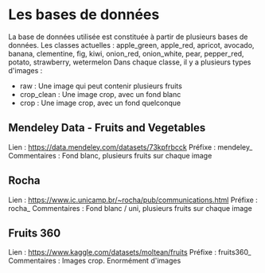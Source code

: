 # Les bases de données

La base de données utilisée est constituée à partir de plusieurs bases de données.
Les classes actuelles :
apple_green, apple_red, apricot, avocado, banana, clementine, fig, kiwi, onion_red, onion_white, pear, pepper_red, potato, strawberry, wetermelon
Dans chaque classe, il y a plusieurs types d'images :
+ raw : Une image qui peut contenir plusieurs fruits
+ crop_clean : Une image crop, avec un fond blanc
+ crop : Une image crop, avec un fond quelconque

## Mendeley Data - Fruits and Vegetables
Lien : https://data.mendeley.com/datasets/73kpfrbcck
Préfixe : mendeley_
Commentaires : Fond blanc, plusieurs fruits sur chaque image

## Rocha
Lien : https://www.ic.unicamp.br/~rocha/pub/communications.html
Préfixe : rocha_
Commentaires : Fond blanc / uni, plusieurs fruits sur chaque image

## Fruits 360
Lien : https://www.kaggle.com/datasets/moltean/fruits 
Préfixe : fruits360_
Commentaires : Images crop. Enormément d'images